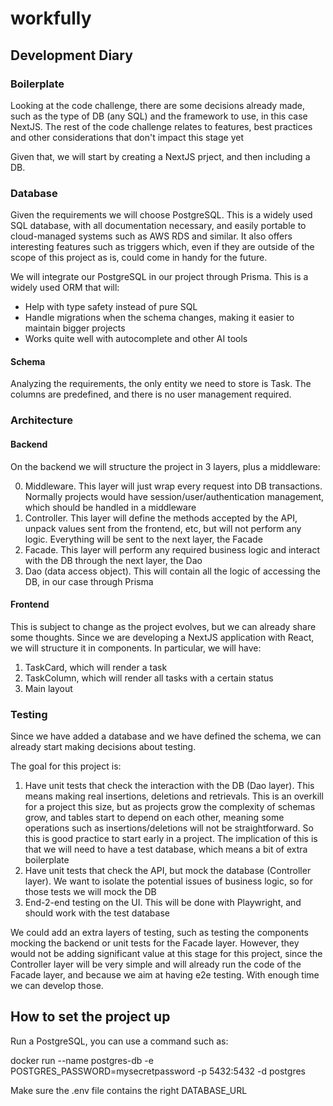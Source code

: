 # workfully

## Development Diary

### Boilerplate

Looking at the code challenge, there are some decisions already made, such as the type of DB (any SQL) and the framework to use, in this case NextJS. The rest of the code challenge relates to features, best practices and other considerations that don't impact this stage yet

Given that, we will start by creating a NextJS prject, and then including a DB.

### Database

Given the requirements we will choose PostgreSQL. This is a widely used SQL database, with all documentation necessary, and easily portable to cloud-managed systems such as AWS RDS and similar. It also offers interesting features such as triggers which, even if they are outside of the scope of this project as is, could come in handy for the future.

We will integrate our PostgreSQL in our project through Prisma. This is a widely used ORM that will:

- Help with type safety instead of pure SQL
- Handle migrations when the schema changes, making it easier to maintain bigger projects
- Works quite well with autocomplete and other AI tools

#### Schema

Analyzing the requirements, the only entity we need to store is Task. The columns are predefined, and there is no user management required.

### Architecture

#### Backend

On the backend we will structure the project in 3 layers, plus a middleware:

0. Middleware. This layer will just wrap every request into DB transactions. Normally projects would have session/user/authentication management, which should be handled in a middleware
1. Controller. This layer will define the methods accepted by the API, unpack values sent from the frontend, etc, but will not perform any logic. Everything will be sent to the next layer, the Facade
2. Facade. This layer will perform any required business logic and interact with the DB through the next layer, the Dao
3. Dao (data access object). This will contain all the logic of accessing the DB, in our case through Prisma

#### Frontend

This is subject to change as the project evolves, but we can already share some thoughts. Since we are developing a NextJS application with React, we will structure it in components. In particular, we will have:

1. TaskCard, which will render a task
2. TaskColumn, which will render all tasks with a certain status
3. Main layout

### Testing

Since we have added a database and we have defined the schema, we can already start making decisions about testing.

The goal for this project is:

1. Have unit tests that check the interaction with the DB (Dao layer). This means making real insertions, deletions and retrievals. This is an overkill for a project this size, but as projects grow the complexity of schemas grow, and tables start to depend on each other, meaning some operations such as insertions/deletions will not be straightforward. So this is good practice to start early in a project. The implication of this is that we will need to have a test database, which means a bit of extra boilerplate
2. Have unit tests that check the API, but mock the database (Controller layer). We want to isolate the potential issues of business logic, so for those tests we will mock the DB
3. End-2-end testing on the UI. This will be done with Playwright, and should work with the test database

We could add an extra layers of testing, such as testing the components mocking the backend or unit tests for the Facade layer. However, they would not be adding significant value at this stage for this project, since the Controller layer will be very simple and will already run the code of the Facade layer, and because we aim at having e2e testing. With enough time we can develop those.

## How to set the project up

Run a PostgreSQL, you can use a command such as:

docker run --name postgres-db -e POSTGRES_PASSWORD=mysecretpassword -p 5432:5432 -d postgres

Make sure the .env file contains the right DATABASE_URL
